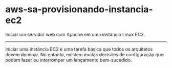 # aws-sa-provisionando-instancia-ec2
Iniciar um servidor web com Apache em uma instância Linux EC2.
________________________________________________________________________

Iniciar uma instância EC2 é uma tarefa básica que todos os arquitetos devem dominar. No entanto, existem muitas decisões de configuração que podem fazer ou interromper um lançamento bem-sucedido.